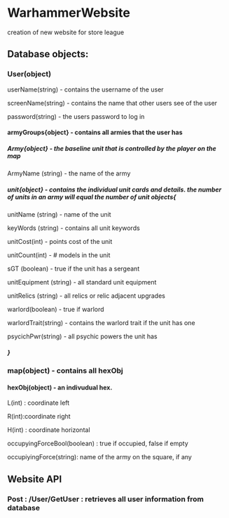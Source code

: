 # WarhammerWebsite
creation of new website for store league


## Database objects:
### User(object)
userName(string) - contains the username of the user

screenName(string) - contains the name that other users see of the user

password(string) - the users password to log in

#### armyGroups{object} - contains all armies that the user has

##### Army{object} - the baseline unit that is controlled by the player on the map 

ArmyName (string) - the name of the army

##### unit{object} - contains the individual unit cards and details. the number of units in an army will equal the number of unit objects{ 

unitName (string) - name of the unit

keyWords (string) - contains all unit keywords

unitCost(int) - points cost of the unit

unitCount(int) - # models in the unit

sGT (boolean) - true if the unit has a sergeant

unitEquipment (string) - all standard unit equipment

unitRelics (string) - all relics or relic adjacent upgrades

warlord(boolean) - true if warlord

warlordTrait(string) - contains the warlord trait if the unit has one

psycichPwr(string) - all psychic powers the unit has

##### }



### map(object) - contains all hexObj

#### hexObj(object) - an indivudual hex. 

L(int) : coordinate left 

R(int):coordinate right 

H(int) : coordinate horizontal

occupyingForceBool(boolean) : true if occupied, false if empty

occupiyingForce(string): name of the army on the square, if any


## Website API

### Post : /User/GetUser : retrieves all user information from database
